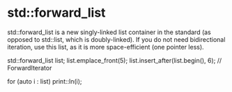 # std::forward_list

std::forward_list is a new singly-linked list container in the standard
(as opposed to std::list, which is doubly-linked). If you do not need
bidirectional iteration, use this list, as it is more space-efficient
(one pointer less).

std::forward_list<int> list;
 list.emplace_front(5);
 list.insert_after(list.begin(), 6);
// ForwardIterator

for (auto i : list) print::ln(i);
